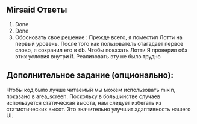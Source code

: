 
## Mirsaid Ответы

1. Done 
2. Done
3. Обосновать свое решение :
   Прежде всего, я поместил Лотти на первый уровень. После того как пользователь отагадает первое слово, я сохранил его в db. Чтобы показать Лотти Я проверил оба этих условия внутри if. Реализовать эту не было трудно


## Дополнительное задание (опционально):
   Чтобы код было лучше читаемый мы можем использовать mixin, показано в area_screen.
   Поскольку в большинстве случаев используется статическая высота, нам следует избегать из статистических высот. Это значительно улучшит адаптивность нашего UI.
   